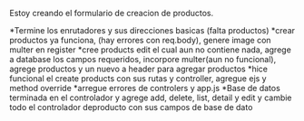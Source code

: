 <!--**! Bruno -->
Estoy creando el formulario de creacion de productos.
<!--**? Mateo -->
*Termine los enrutadores y sus direcciones basicas (falta productos)
*crear productos ya funciona, (hay errores con req.body), genere image con multer en register
*cree products edit el cual aun no contiene nada, agrege a database los campos requeridos, incorpore multer(aun no funcional), agrege productos y un nuevo <a> a header para agregar productos
*hice funcional el create products con sus rutas y controller, agregue ejs y method override
*arregue errores de controlers y app.js
*Base de datos terminada en el controlador y agrege add, delete, list, detail y edit y cambie todo el controlador deproducto con sus campos de base de dato
<!--**TODO Nicklas -->

<!--*** Tomy -->